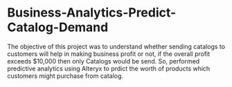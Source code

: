 # Business-Analytics-Predict-Catalog-Demand
The objective of this project was to understand whether sending catalogs to customers will help in making business profit or not, if the overall profit exceeds $10,000 then only Catalogs would be send. So, performed predictive analytics using Alteryx to prdict the worth of products which customers might purchase from catalog. 
